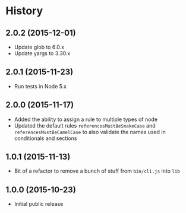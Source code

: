 
# History

## 2.0.2 (2015-12-01)

 * Update glob to 6.0.x
 * Update yargs to 3.30.x

## 2.0.1 (2015-11-23)

 * Run tests in Node 5.x

## 2.0.0 (2015-11-17)

 * Added the ability to assign a rule to multiple types of node
 * Updated the default rules `referencesMustBeSnakeCase` and `referencesMustBeCamelCase` to also validate the names used in conditionals and sections

## 1.0.1 (2015-11-13)

 * Bit of a refactor to remove a bunch of stuff from `bin/cli.js` into `lib`

## 1.0.0 (2015-10-23)

 * Initial public release
